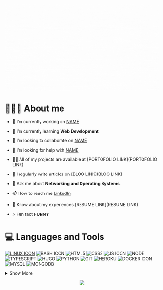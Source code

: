![Initial GIF](Header.gif)
# 👨🏼‍💻 About me


- 🔭 I’m currently working on [NAME](LINK)

- 🌱 I’m currently learning **Web Development**

- 👯 I’m looking to collaborate on [NAME](LINK)

- 🤝 I’m looking for help with [NAME](LINK)

- 👨‍💻 All of my projects are available at [PORTOFOLIO LINK](PORTOFOLIO LINK)

- 📝 I regularly write articles on [BLOG LINK](BLOG LINK)

- 💬 Ask me about **Networking and Operating Systems**

- 📫 How to reach me [LinkedIn](https://www.linkedin.com/in/raul-sanchez-tarazona)

- 📄 Know about my experiences [RESUME LINK](RESUME LINK)

- ⚡ Fun fact **FUNNY**

# 💻 Languages and Tools
[![LINUX ICON](https://img.icons8.com/color/96/000000/linux--v1.png)](https://www.linux.org/)
![BASH ICON](https://img.icons8.com/plasticine/96/000000/bash.png)
![HTML5](https://img.icons8.com/color/96/000000/html-5.png)
![CSS3](https://img.icons8.com/color/96/000000/css3.png)
![JS ICON](https://img.icons8.com/color/96/000000/javascript.png)
![NODE](https://api.iconify.design/logos/nodejs.svg?color=%23ff4088&width=96&height=96)
![TYPESCRIPT](https://img.icons8.com/color/96/000000/typescript.png)
![HUGO](https://api.iconify.design/simple-icons/hugo.svg?color=%23ff4088&width=96&height=96)
![PYTHON](https://img.icons8.com/color/96/000000/python.png)
![GIT](https://img.icons8.com/color/96/000000/git.png)
![HEROKU](https://img.icons8.com/color/96/000000/heroku.png)
![DOCKER ICON](https://img.icons8.com/color/96/000000/docker.png)
![MYSQL](https://img.icons8.com/fluent/96/000000/mysql-logo.png)
![MONGODB](https://api.iconify.design/logos/mongodb.svg?color=%23ff4088&width=96&height=96)


<details>
<summary>Show More</summary>
<h1> 📊 My Github Stats</h1>

[![GitHub Streak](https://github-readme-streak-stats.herokuapp.com/?user=RaulSanchezzt&theme=graywhite)](https://github.com/RaulSanchezzt)
[![GitHub stats](https://github-readme-stats.vercel.app/api?username=RaulSanchezzt&count_private=true&show_icons=true&theme=graywhite)](https://github.com/RaulSanchezzt)

[![GitHub Languages](https://github-readme-stats.vercel.app/api/top-langs/?username=RaulSanchezzt&layout=compactshow_icons=true&theme=graywhite)](https://github.com/RaulSanchezzt)


![Metrics](https://metrics.lecoq.io/RaulSanchezzt?template=classic&base.metadata=0&isocalendar=1&lines=1&isocalendar.duration=half-year&config.timezone=Europe%2FMadrid)
</details>


<p align="center"><img src="https://komarev.com/ghpvc/?username=RaulSanchezzt&style=flat-square&color=lightgrey"></img></p>